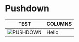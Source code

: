 # Pushdown
|TEST                                          | COLUMNS |
|----------------------------------------------|---------|
|![PUSHDOWN](http://206.189.179.43/images/output.png) | Hello!  |
 
